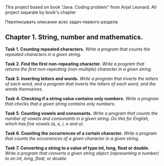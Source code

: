 This project based on book "Java. Coding problem" from Anjel Leonard.
All project separate by book's chapter


Переписывать описание всех задач первого раздела

## Chapter 1. String, number and mathematics.

**Task 1. Counting repeated characters.** 
_Write a program that counts the repeated characters in a given string._

**Task 2. Find the first non-repeating character.** 
_Write a program that returns the first non-repeating (non-multiple) character in a given string._

**Task 3. Inverting letters and words.** 
_Write a program that inverts the letters of each word, and a program that inverts the letters of each word, and
the words themselves._

**Task 4. Checking if a string value contains only numbers.** 
_Write a program that checks that a given string contains only numbers._

**Task 5. Counting vowels and consonants.** 
_Write a program that counts the number of vowels and consonants in a given string. Do this for English, which has five vowels (a, e, i, o and u)._

**Task 6. Counting the occurrences of a certain character.** 
_Write a program that counts the occurrences of a given character in a given string._

**Task 7. Converting a string to a value of type int, long, float or double.** 
_Write a program that converts a given string object (representing a number) to an int, long, float, or double._

